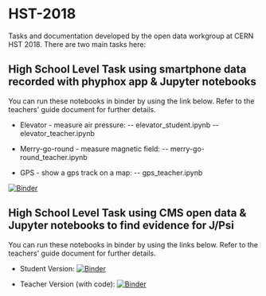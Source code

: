 # HST-2018
Tasks and documentation developed by the open data workgroup at CERN HST 2018. There are two main tasks here:

## High School Level Task using smartphone data recorded with phyphox app & Jupyter notebooks
You can run these notebooks in binder by using the link below. Refer to the teachers' guide document for further details.

  - Elevator - measure air pressure:
  -- elevator_student.ipynb
  -- elevator_teacher.ipynb   

  - Merry-go-round - measure magnetic field:
  -- merry-go-round_teacher.ipynb
  
  - GPS - show a gps track on a map:
  -- gps_teacher.ipynb
  
[![Binder](https://mybinder.org/badge.svg)](https://mybinder.org/v2/gh/cms-opendata-education/HST-2018/master)
<br/>

## High School Level Task using CMS open data & Jupyter notebooks to find evidence for J/Psi
You can run these notebooks in binder by using the links below. Refer to the teachers' guide document for further details.

- Student Version: 
[![Binder](https://mybinder.org/badge.svg)](https://mybinder.org/v2/gh/cms-opendata-education/HST-2018/master?filepath=Dimuon%20J_Psi%20for%20High%20School%20(Student%20Version).ipynb)

- Teacher Version (with code):
[![Binder](https://mybinder.org/badge.svg)](https://mybinder.org/v2/gh/cms-opendata-education/HST-2018/master?filepath=Dimuon%20J_Psi%20for%20High%20School%20(Teacher%20Version%20with%20Code).ipynb)
